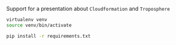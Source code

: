Support for a presentation about ```Cloudformation``` and ```Troposphere```

```sh
virtualenv venv
source venv/bin/activate

pip install -r requirements.txt
```